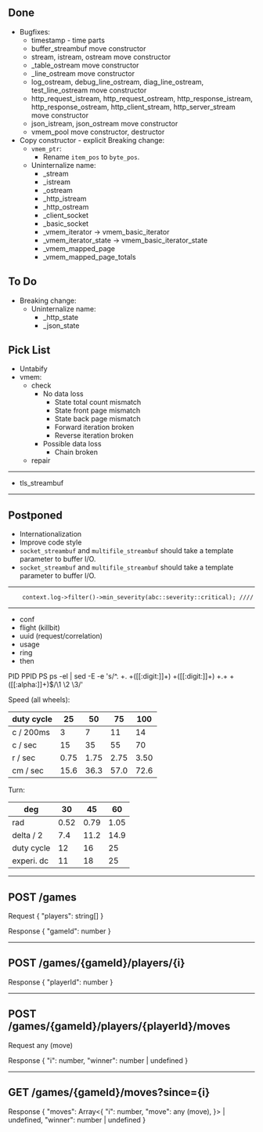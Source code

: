 ## Done
- Bugfixes:
  - timestamp - time parts
  - buffer_streambuf move constructor
  - stream, istream, ostream move constructor
  - _table_ostream move constructor
  - _line_ostream move constructor
  - log_ostream, debug_line_ostream, diag_line_ostream, test_line_ostream move constructor
  - http_request_istream, http_request_ostream, http_response_istream, http_response_ostream, http_client_stream, http_server_stream move constructor
  - json_istream, json_ostream move constructor
  - vmem_pool move constructor, destructor
- Copy constructor - explicit
Breaking change:
  - `vmem_ptr`:
    - Rename `item_pos` to `byte_pos`.
  - Uninternalize name:
    - _stream
    - _istream
    - _ostream
    - _http_istream
    - _http_ostream
    - _client_socket
    - _basic_socket
    - _vmem_iterator -> vmem_basic_iterator
    - _vmem_iterator_state -> vmem_basic_iterator_state
    - _vmem_mapped_page
    - _vmem_mapped_page_totals

## To Do
- Breaking change:
  - Uninternalize name:
    - _http_state
    - _json_state
  
## Pick List
 - Untabify
- vmem:
  - check
    - No data loss
      - State total count mismatch
      - State front page mismatch
      - State back page mismatch
      - Forward iteration broken
      - Reverse iteration broken
    - Possible data loss
      - Chain broken
  - repair
---
- tls_streambuf
---

## Postponed
- Internationalization
- Improve code style
- `socket_streambuf` and `multifile_streambuf` should take a <Size> template parameter to buffer I/O.
- `socket_streambuf` and `multifile_streambuf` should take a <Size> template parameter to buffer I/O.

---
		context.log->filter()->min_severity(abc::severity::critical); ////
---


- conf
- flight (killbit)
- uuid (request/correlation)
- usage
- ring
- then


PID PPID PS
ps -el | sed -E -e 's/^. +. +([[:digit:]]+) +([[:digit:]]+) +.+ +([[:alpha:]]+)$/\1 \2 \3/'


Speed (all wheels):
  
duty cycle |   25 |   50 |   75 |  100
---------- |   -- |   -- |   -- |  ---
 c / 200ms |    3 |    7 |   11 |   14
 c / sec   |   15 |   35 |   55 |   70
 r / sec   | 0.75 | 1.75 | 2.75 | 3.50
 cm / sec  | 15.6 | 36.3 | 57.0 | 72.6

Turn:

deg        |   30 |   45 |   60
---        |   -- |   -- |   --
rad        | 0.52 | 0.79 | 1.05
delta / 2  |  7.4 | 11.2 | 14.9
duty cycle |   12 |   16 |   25
experi. dc |   11 |   18 |   25


-----------------------------------------
POST /games
-----------------------------------------
Request
{
  "players": string[]
}

Response
{
  "gameId": number
}

-----------------------------------------
POST /games/{gameId}/players/{i}
-----------------------------------------
Response
{
  "playerId": number
}

-----------------------------------------
POST /games/{gameId}/players/{playerId}/moves
-----------------------------------------
Request
any (move)

Response
{
  "i": number,
  "winner": number | undefined
}

-----------------------------------------
GET /games/{gameId}/moves?since={i}
-----------------------------------------
Response
{
  "moves": Array<{
    "i": number,
    "move": any (move),
  }> | undefined,
  "winner": number | undefined
}
